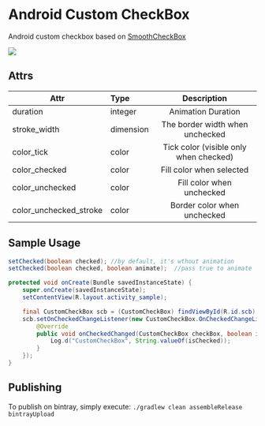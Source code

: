 # Android Custom CheckBox
Android custom checkbox based on [SmoothCheckBox](https://github.com/andyxialm/SmoothCheckBox)

![](https://github.com/iGenius-Srl/android-custom-checkbox/blob/master/assets/smoothcb.gif?raw=true)

## Attrs
|Attr|Type|Description|
|---|:---|:---:|
|duration|integer|Animation Duration|
|stroke_width|dimension|The border width when unchecked|
|color_tick|color|Tick color (visible only when checked)|
|color_checked|color|Fill color when selected|
|color_unchecked|color|Fill color when unchecked|
|color_unchecked_stroke|color|Border color when unchecked|

## Sample Usage
```java
setChecked(boolean checked); //by default, it's wthout animation
setChecked(boolean checked, boolean animate);  //pass true to animate
```

```java
protected void onCreate(Bundle savedInstanceState) {
    super.onCreate(savedInstanceState);
    setContentView(R.layout.activity_sample);

    final CustomCheckBox scb = (CustomCheckBox) findViewById(R.id.scb);
    scb.setOnCheckedChangeListener(new CustomCheckBox.OnCheckedChangeListener() {
        @Override
        public void onCheckedChanged(CustomCheckBox checkBox, boolean isChecked) {
            Log.d("CustomCheckBox", String.valueOf(isChecked));
        }
    });
}
```

## Publishing
To publish on bintray, simply execute: `./gradlew clean assembleRelease bintrayUpload`
